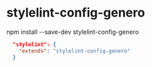 # stylelint-config-genero

npm install --save-dev stylelint-config-genero

```json
  "stylelint": {
    "extends": "stylelint-config-genero"
  }
```
